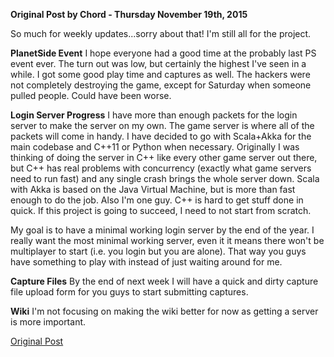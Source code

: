 **Original Post by Chord - Thursday November 19th, 2015**

So much for weekly updates...sorry about that! I'm still all for the project.

**PlanetSide Event** I hope everyone had a good time at the probably last PS
event ever. The turn out was low, but certainly the highest I've seen in a
while. I got some good play time and captures as well. The hackers were not
completely destroying the game, except for Saturday when someone pulled people.
Could have been worse.

**Login Server Progress** I have more than enough packets for the login server
to make the server on my own. The game server is where all of the packets will
come in handy. I have decided to go with Scala+Akka for the main codebase and
C++11 or Python when necessary. Originally I was thinking of doing the server in
C++ like every other game server out there, but C++ has real problems with
concurrency (exactly what game servers need to run fast) and any single crash
brings the whole server down. Scala with Akka is based on the Java Virtual
Machine, but is more than fast enough to do the job. Also I'm one guy. C++ is
hard to get stuff done in quick. If this project is going to succeed, I need to
not start from scratch.

My goal is to have a minimal working login server by the end of the year. I
really want the most minimal working server, even it it means there won't be
multiplayer to start (i.e. you login but you are alone). That way you guys have
something to play with instead of just waiting around for me.

**Capture Files** By the end of next week I will have a quick and dirty capture
file upload form for you guys to start submitting captures.

**Wiki** I'm not focusing on making the wiki better for now as getting a server
is more important.

[Original Post](http://psforever.net/forum/viewtopic.php?f=11&t=26)
